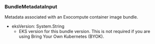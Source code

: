 ### BundleMetadataInput
Metadata associated with an Exocompute container image bundle.

- eksVersion: System.String
  - EKS version for this bundle version. This is not required if you are using Bring Your Own Kubernetes (BYOK).
